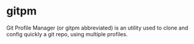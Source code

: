 # gitpm
Git Profile Manager (or gitpm abbreviated) is an utility used to clone and config quickly a git repo, using multiple profiles.
